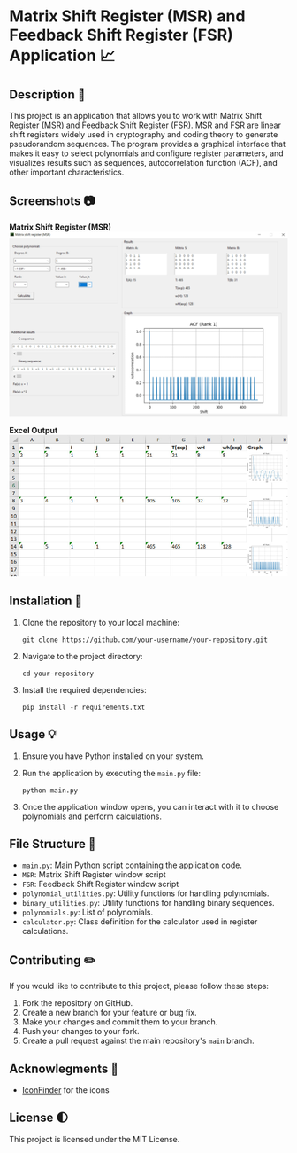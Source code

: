 # Matrix Shift Register (MSR) and Feedback Shift Register (FSR) Application 📈

## Description 📃

This project is an application that allows you to work with Matrix Shift Register (MSR) and Feedback Shift Register (FSR).
MSR and FSR are linear shift registers widely used in cryptography and coding theory to generate pseudorandom sequences.
The program provides a graphical interface that makes it easy to select polynomials and configure register parameters,
and visualizes results such as sequences, autocorrelation function (ACF), and other important characteristics.


## Screenshots 📷

**Matrix Shift Register (MSR)**
![MSR Screen](scr/gh/MSR_Screenshot.jpg)  

**Excel Output**  
![Excel Screen](scr/gh/Excel_Screenshot.jpg)


## Installation 🔧

1. Clone the repository to your local machine:
    ```
    git clone https://github.com/your-username/your-repository.git
    ```

2. Navigate to the project directory:
    ```
    cd your-repository
    ```

3. Install the required dependencies:
    ```
    pip install -r requirements.txt
    ```

## Usage 💡

1. Ensure you have Python installed on your system.

2. Run the application by executing the `main.py` file:
    ```
    python main.py
    ```

3. Once the application window opens, you can interact with it to choose polynomials and perform calculations.


## File Structure 📂

- `main.py`: Main Python script containing the application code.
- `MSR`: Matrix Shift Register window script
- `FSR`: Feedback Shift Register window script
- `polynomial_utilities.py`: Utility functions for handling polynomials.
- `binary_utilities.py`: Utility functions for handling binary sequences.
- `polynomials.py`: List of polynomials.
- `calculator.py`: Class definition for the calculator used in register calculations.

## Contributing ✏️

If you would like to contribute to this project, please follow these steps:

1. Fork the repository on GitHub.
2. Create a new branch for your feature or bug fix.
3. Make your changes and commit them to your branch.
4. Push your changes to your fork.
5. Create a pull request against the main repository's `main` branch.

## Acknowlegments 🔗

- [IconFinder](https://www.iconfinder.com/) for the icons

## License 🌓

This project is licensed under the MIT License.
